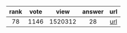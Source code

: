 
| rank | vote | view | answer | url |
|:-:|:-:|:-:|:-:|:-:|
|78|1146|1520312|28| [url](http://stackoverflow.com/questions/11346283/renaming-columns-in-pandas) |
